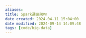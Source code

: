 ```yaml
---
aliases: 
title: Spark通讯架构
date created: 2024-04-11 15:04:00
date modified: 2024-09-14 14:09:48
tags: [code/big-data]
---
```

